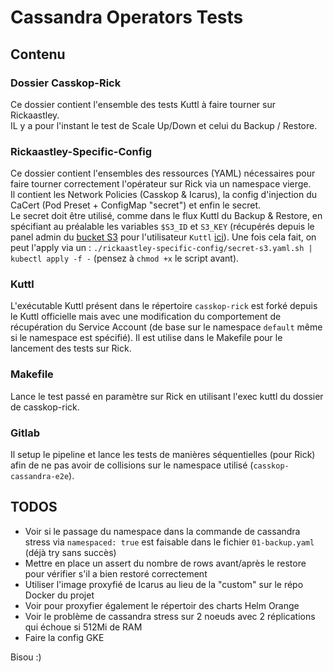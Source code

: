 # Cassandra Operators Tests

## Contenu

### Dossier Casskop-Rick

Ce dossier contient l'ensemble des tests Kuttl à faire tourner sur Rickaastley.  
IL y a pour l'instant le test de Scale Up/Down et celui du Backup / Restore.  

### Rickaastley-Specific-Config

Ce dossier contient l'ensembles des ressources (YAML) nécessaires pour faire tourner correctement l'opérateur sur Rick via un namespace vierge.  
Il contient les Network Policies (Casskop & Icarus), la config d'injection du CaCert (Pod Preset + ConfigMap "secret") et enfin le secret.  
Le secret doit être utilisé, comme dans le flux Kuttl du Backup & Restore, en spécifiant au préalable les variables `$S3_ID` et `S3_KEY` (récupérés depuis le panel admin du [bucket S3](https://zone2.s3.orangeportails.net/_/s3browser/) pour l'utilisateur `Kuttl` [ici](https://zone2.s3dfy.si.francetelecom.fr/_/console/users)). Une fois cela fait, on peut l'apply via un : `./rickaastley-specific-config/secret-s3.yaml.sh | kubectl apply -f -` (pensez à `chmod +x` le script avant).  

### Kuttl

L'exécutable Kuttl présent dans le répertoire `casskop-rick` est forké depuis le Kuttl officielle mais avec une modification du comportement de récupération du Service Account (de base sur le namespace `default` même si le namespace est spécifié). Il est utilise dans le Makefile pour le lancement des tests sur Rick.   


### Makefile

Lance le test passé en paramètre sur Rick en utilisant l'exec kuttl du dossier de casskop-rick.

### Gitlab

Il setup le pipeline et lance les tests de manières séquentielles (pour Rick) afin de ne pas avoir de collisions sur le namespace utilisé (`casskop-cassandra-e2e`).

## TODOS

- Voir si le passage du namespace dans la commande de cassandra stress via `namespaced: true` est faisable dans le fichier `01-backup.yaml` (déjà try sans succès)
- Mettre en place un assert du nombre de rows avant/après le restore pour vérifier s'il a bien restoré correctement
- Utiliser l'image proxyfié de Icarus au lieu de la "custom" sur le répo Docker du projet
- Voir pour proxyfier également le répertoir des charts Helm Orange
- Voir le problème de cassandra stress sur 2 noeuds avec 2 réplications qui échoue si 512Mi de RAM
- Faire la config GKE

Bisou :)